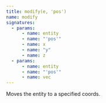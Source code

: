 ```yaml
---
title: modify(e, 'pos')
name: modify
signatures:
  - params:
      - name: entity
      - name: "'pos'"
      - name: x
      - name: "y"
      - name: z
  - params:
      - name: entity
      - name: "'pos'"
      - name: vec
---
```


Moves the entity to a specified coords.

